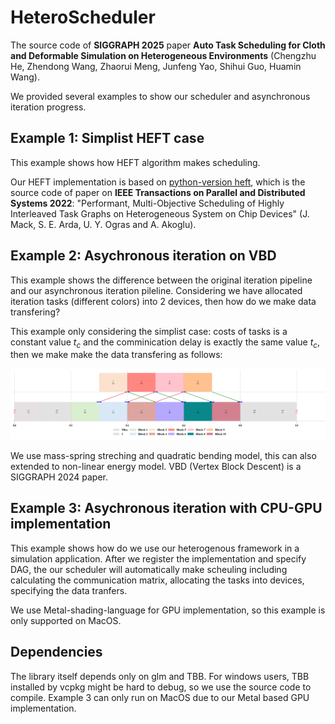 # HeteroScheduler

The source code of **SIGGRAPH 2025** paper **Auto Task Scheduling for Cloth and Deformable Simulation on Heterogeneous Environments** (Chengzhu He, Zhendong Wang, Zhaorui Meng, Junfeng Yao, Shihui Guo, Huamin Wang).

We provided several examples to show our scheduler and asynchronous iteration progress.

## Example 1: Simplist HEFT case

This example shows how HEFT algorithm makes scheduling.

Our HEFT implementation is based on [python-version heft](https://github.com/mackncheesiest/heft), which is the source code of paper on **IEEE Transactions on Parallel and Distributed Systems 2022**: "Performant, Multi-Objective Scheduling of Highly Interleaved Task Graphs on Heterogeneous System on Chip Devices" (J. Mack, S. E. Arda, U. Y. Ogras and A. Akoglu).

## Example 2: Asychronous iteration on VBD

This example shows the difference between the original iteration pipeline and our asynchronous iteration pileline. Considering we have allocated iteration tasks (different colors) into 2 devices, then how do we make data transfering? 

This example only considering the simplist case: costs of tasks is a constant value $t_c$ and the comminication delay is exactly the same value $t_c$, then we make make the data transfering as follows:

![Example 2 case](image.png)

We use mass-spring streching and quadratic bending model, this can also extended to non-linear energy model. VBD (Vertex Block Descent) is a SIGGRAPH 2024 paper.

## Example 3: Asychronous iteration with CPU-GPU implementation

This example shows how do we use our heterogenous framework in a simulation application. After we register the implementation and specify DAG, the our scheduler will automatically make scheuling including calculating the communication matrix, allocating the tasks into devices, specifying the data tranfers.

We use Metal-shading-language for GPU implementation, so this example is only supported on MacOS.

## Dependencies

The library itself depends only on glm and TBB. For windows users, TBB installed by vcpkg might be hard to debug, so we use the source code to compile. Example 3 can only run on MacOS due to our Metal based GPU implementation.